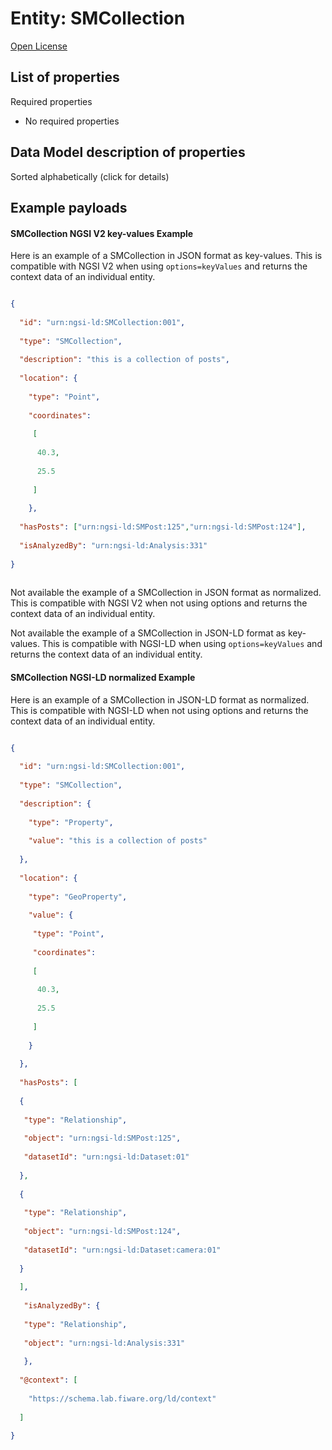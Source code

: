 Entity: SMCollection  
====================  
[Open License](https://github.com/smart-data-models//dataModel.SocialMedia/blob/master/SMCollection/LICENSE.md)  

## List of properties  

Required properties  
- No required properties  ## Data Model description of properties  
Sorted alphabetically (click for details)  
## Example payloads    
#### SMCollection NGSI V2 key-values Example    
Here is an example of a SMCollection in JSON format as key-values. This is compatible with NGSI V2 when  using `options=keyValues` and returns the context data of an individual entity.  
```json  
{  
  "id": "urn:ngsi-ld:SMCollection:001",  
  "type": "SMCollection",  
  "description": "this is a collection of posts",  
  "location": {  
    "type": "Point",  
    "coordinates":   
	 [  
	  40.3,  
	  25.5  
	 ]  
	},  
  "hasPosts": ["urn:ngsi-ld:SMPost:125","urn:ngsi-ld:SMPost:124"],  
  "isAnalyzedBy": "urn:ngsi-ld:Analysis:331"  
}  
```  
Not available the example of a SMCollection in JSON format as normalized. This is compatible with NGSI V2 when not using options and returns the context data of an individual entity.  
Not available the example of a SMCollection in JSON-LD format as key-values. This is compatible with NGSI-LD when  using `options=keyValues` and returns the context data of an individual entity.  
#### SMCollection NGSI-LD normalized Example    
Here is an example of a SMCollection in JSON-LD format as normalized. This is compatible with NGSI-LD when not using options and returns the context data of an individual entity.  
```json  
{  
  "id": "urn:ngsi-ld:SMCollection:001",  
  "type": "SMCollection",  
  "description": {  
    "type": "Property",  
    "value": "this is a collection of posts"  
  },  
  "location": {  
    "type": "GeoProperty",  
	"value": {  
	 "type": "Point",  
	 "coordinates":   
	 [  
	  40.3,  
	  25.5  
	 ]  
	}  
  },  
  "hasPosts": [  
  {  
   "type": "Relationship",  
   "object": "urn:ngsi-ld:SMPost:125",  
   "datasetId": "urn:ngsi-ld:Dataset:01"  
  },  
  {  
   "type": "Relationship",  
   "object": "urn:ngsi-ld:SMPost:124",  
   "datasetId": "urn:ngsi-ld:Dataset:camera:01"  
  }  
  ],  
   "isAnalyzedBy": {  
   "type": "Relationship",  
   "object": "urn:ngsi-ld:Analysis:331"  
   },  
  "@context": [  
    "https://schema.lab.fiware.org/ld/context"  
  ]  
}  
```  
